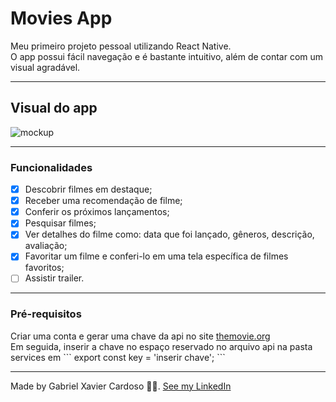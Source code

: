 # Movies App

<p>Meu primeiro projeto pessoal utilizando React Native.<br> O app possui fácil navegação e é bastante intuitivo, além de contar com um visual agradável.</p>

---

## Visual do app

<img src="/assets/mockups.png" alt="mockup">

---

### Funcionalidades

- [x] Descobrir filmes em destaque;
- [x] Receber uma recomendação de filme;
- [x] Conferir os próximos lançamentos;
- [x] Pesquisar filmes;
- [x] Ver detalhes do filme como: data que foi lançado, gêneros, descrição, avaliação;
- [x] Favoritar um filme e conferi-lo em uma tela específica de filmes favoritos;
- [ ] Assistir trailer.

---

### Pré-requisitos

<p>Criar uma conta e gerar uma chave da api no site <a href="https://www.themoviedb.org/">themovie.org</a><br> Em seguida, inserir a chave no espaço reservado no arquivo api na pasta services em ``` export const key = 'inserir chave'; ```</p>

---

Made by Gabriel Xavier Cardoso &#128406;&#128516;. [See my LinkedIn](https://www.linkedin.com/in/gabriel-xavier-cardoso-04080217b/)